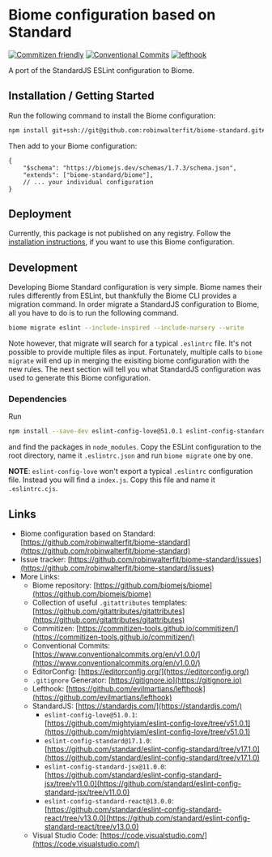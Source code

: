 # Biome configuration based on Standard

[![Commitizen friendly](https://img.shields.io/badge/commitizen-friendly-brightgreen.svg)](https://commitizen-tools.github.io/commitizen/)
[![Conventional Commits](https://img.shields.io/badge/Conventional%20Commits-1.0.0-yellow.svg?style=flat-square)](https://conventionalcommits.org)
[![lefthook](https://img.shields.io/badge/lefthook-enabled-rgb(208%2C80%2C48)?style=flat-square)](https://github.com/evilmartians/lefthook)

A port of the StandardJS ESLint configuration to Biome.

## Installation / Getting Started

Run the following command to install the Biome configuration:

```bash
npm install git+ssh://git@github.com:robinwalterfit/biome-standard.git#v0.1.0
```

Then add to your Biome configuration:

```jsonc
{
	"$schema": "https://biomejs.dev/schemas/1.7.3/schema.json",
	"extends": ["biome-standard/biome"],
	// ... your individual configuration
}
```

## Deployment

Currently, this package is not published on any registry. Follow the [installation instructions](#installation--getting-started),
if you want to use this Biome configuration.

## Development

Developing Biome Standard configuration is very simple. Biome names their rules
differently from ESLint, but thankfully the Biome CLI provides a migration
command. In order migrate a StandardJS configuration to Biome, all you have to
do is to run the following command.

```bash
biome migrate eslint --include-inspired --include-nursery --write
```

Note however, that migrate will search for a typical `.eslintrc` file. It's not
possible to provide multiple files as input. Fortunately, multiple calls to
`biome migrate` will end up in merging the exisiting biome configuration with
the new rules. The next section will tell you what StandardJS configuration was
used to generate this Biome configuration.

### Dependencies

Run

```bash
npm install --save-dev eslint-config-love@51.0.1 eslint-config-standard@17.1.0 eslint-config-standard-jsx@11.0.0 eslint-config-standard-react@13.0.0
```

and find the packages in `node_modules`. Copy the ESLint configuration to the
root directory, name it `.eslintrc.json` and run `biome migrate` one by one.

**NOTE**: `eslint-config-love` won't export a typical `.eslintrc` configuration
file. Instead you will find a `index.js`. Copy this file and name it `.eslintrc.cjs`.

## Links

- Biome configuration based on Standard: [https://github.com/robinwalterfit/biome-standard](https://github.com/robinwalterfit/biome-standard)
- Issue tracker: [https://github.com/robinwalterfit/biome-standard/issues](https://github.com/robinwalterfit/biome-standard/issues)
- More Links:
  - Biome repository: [https://github.com/biomejs/biome](https://github.com/biomejs/biome)
  - Collection of useful `.gitattributes` templates: [https://github.com/gitattributes/gitattributes](https://github.com/gitattributes/gitattributes)
  - Commitizen: [https://commitizen-tools.github.io/commitizen/](https://commitizen-tools.github.io/commitizen/)
  - Conventional Commits: [https://www.conventionalcommits.org/en/v1.0.0/](https://www.conventionalcommits.org/en/v1.0.0/)
  - EditorConfig: [https://editorconfig.org/](https://editorconfig.org/)
  - `.gitignore` Generator: [https://gitignore.io](https://gitignore.io)
  - Lefthook: [https://github.com/evilmartians/lefthook](https://github.com/evilmartians/lefthook)
  - StandardJS: [https://standardjs.com/](https://standardjs.com/)
    - `eslint-config-love@51.0.1`: [https://github.com/mightyiam/eslint-config-love/tree/v51.0.1](https://github.com/mightyiam/eslint-config-love/tree/v51.0.1)
    - `eslint-config-standard@17.1.0`: [https://github.com/standard/eslint-config-standard/tree/v17.1.0](https://github.com/standard/eslint-config-standard/tree/v17.1.0)
    - `eslint-config-standard-jsx@11.0.0`: [https://github.com/standard/eslint-config-standard-jsx/tree/v11.0.0](https://github.com/standard/eslint-config-standard-jsx/tree/v11.0.0)
    - `eslint-config-standard-react@13.0.0`: [https://github.com/standard/eslint-config-standard-react/tree/v13.0.0](https://github.com/standard/eslint-config-standard-react/tree/v13.0.0)
  - Visual Studio Code: [https://code.visualstudio.com/](https://code.visualstudio.com/)
